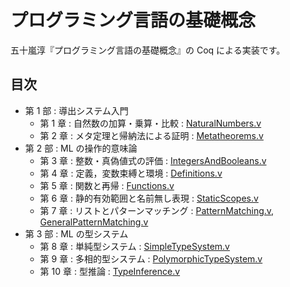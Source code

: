 # プログラミング言語の基礎概念

五十嵐淳『プログラミング言語の基礎概念』の Coq による実装です。

## 目次

* 第 1 部 : 導出システム入門
    + 第 1 章 : 自然数の加算・乗算・比較 : [NaturalNumbers.v](https://github.com/y-taka-23/concepts-of-proglangs/blob/master/NaturalNumbers.v)
    + 第 2 章 : メタ定理と帰納法による証明 : [Metatheorems.v](https://github.com/y-taka-23/concepts-of-proglangs/blob/master/Metatheorems.v)
* 第 2 部 : ML の操作的意味論
    + 第 3 章 : 整数・真偽値式の評価 : [IntegersAndBooleans.v](https://github.com/y-taka-23/concepts-of-proglangs/blob/master/IntegersAndBooleans.v)
    + 第 4 章 : 定義，変数束縛と環境 : [Definitions.v](https://github.com/y-taka-23/concepts-of-proglangs/blob/master/Definitions.v)
    + 第 5 章 : 関数と再帰 : [Functions.v](https://github.com/y-taka-23/concepts-of-proglangs/blob/master/Functions.v)
    + 第 6 章 : 静的有効範囲と名前無し表現 : [StaticScopes.v](https://github.com/y-taka-23/concepts-of-proglangs/blob/master/StaticScopes.v)
    + 第 7 章 : リストとパターンマッチング : [PatternMatching.v](https://github.com/y-taka-23/concepts-of-proglangs/blob/master/PatternMatching.v),  [GeneralPatternMatching.v](https://github.com/y-taka-23/concepts-of-proglangs/blob/master/GeneralPatternMatching.v)
* 第 3 部 : ML の型システム
    + 第 8 章 : 単純型システム : [SimpleTypeSystem.v](https://github.com/y-taka-23/concepts-of-proglangs/blob/master/SimpleTypeSystem.v)
    + 第 9 章 : 多相的型システム : [PolymorphicTypeSystem.v](https://github.com/y-taka-23/concepts-of-proglangs/blob/master/PolymorphicTypeSystem.v)
    + 第 10 章 : 型推論 : [TypeInference.v](https://github.com/y-taka-23/concepts-of-proglangs/blob/master/TypeInference.v)
